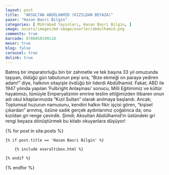 ```yaml
---
layout: post
title:  "AKSULTAN ABDÜLHAMİD (KIZILDAN BEYAZA)"
yazar: "Hasan Basri Bilgin"
categories: [ Mihrabad Yayınları, Hasan Basri Bilgin, ]
image: assets/images/md-image/eserler/abdulhamid.png
comments: true
barcode: 9786058199118
meser: true
blog: false
carousel: true
dolink: true
---
```


Batmış bir imparatorluğu bin bir zahmetle ve tek başına 33 yıl omuzunda taşıyan, öldüğü gün tabutunun peşi sıra,
“Bize ekmeği on paraya yediren adam!” diye, halkının sitayişle övdüğü bir liderdi Abdülhamid.
Fakat;
ABD ile 1947 yılında yapılan ‘Fulbright Anlaşması’ sonucu, Milli Eğitimimiz ve kültür hayatımızı, tümüyle
Emperyalizmin emrine teslim ettiğimizden itibaren onun adı okul kitaplarımızda “Kızıl Sultan” olarak anılmaya başlandı.
Ancak;
Toplumsal huzurun namusunu, kendini halkın fikir işçisi gören, “kişisel çıkardan” arınmış, özüne sadık gerçek
aydınlarımız çoğalınca da; onu kızıldan gri renge çevirdik.
Şimdi;
Aksultan Abdülhamid’in üstündeki gri rengi beyaza dönüştürmek bu kitabı okuyanlara düşüyor!



{% for post in site.posts %}

    {% if post.title == 'Hasan Basri Bilgin' %}

        {% include eseraltibox.html %}

    {% endif %}

{% endfor %}
